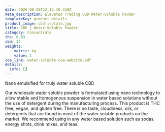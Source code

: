 ```yaml
---
date: 2020-08-25T22:13:18.439Z
meta_description: Elevated Trading CBD Water-Soluble Powder
templateKey: product-details
product_image: cbd-isolate.jpg
title: CBD | Water-Soluble Powder
category: Concentrate
thc: 0.03
cbd: 12
weights:
  - metric: kg
    value: 1
coa_link: water-soluble-coa-website.pdf
details:
  info: []
---
```

Nano emulsified for truly water soluble CBD

Our wholesale water soluble powder is formulated using nano technology to allow stable and homogenous suspension in water based solutions without the use of detergent during the manufacturing process. This product is THC free, vegan, and gluten free. There is no taste, cloudiness, oils, or detergents that are found in most of the water soluble products on the market. We recommend using in any water based solution such as sodas, energy shots, drink mixes, and teas.
